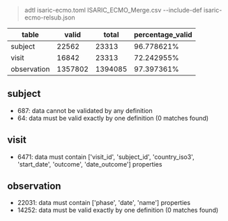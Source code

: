 >adtl isaric-ecmo.toml ISARIC_ECMO_Merge.csv --include-def isaric-ecmo-relsub.json

|table          |valid  |total  |percentage_valid|
|---------------|-------|-------|----------------|
|subject        |22562  |23313  |96.778621% |
|visit          |16842  |23313  |72.242955% |
|observation    |1357802        |1394085        |97.397361% |

## subject

* 687: data cannot be validated by any definition
* 64: data must be valid exactly by one definition (0 matches found)

## visit

* 6471: data must contain ['visit_id', 'subject_id', 'country_iso3', 'start_date', 'outcome', 'date_outcome'] properties

## observation

* 22031: data must contain ['phase', 'date', 'name'] properties
* 14252: data must be valid exactly by one definition (0 matches found)
